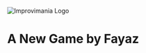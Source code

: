 ![Improvimania Logo](https://github.com/fayaz12g/improv/improv-client/src/title.png)

# A New Game by Fayaz
